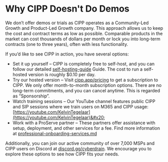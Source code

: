 # Why CIPP Doesn't Do Demos

We don’t offer demos or trials as CIPP operates as a Community-Led Growth and Product-Led Growth company. This approach allows us to keep the cost and contract terms as low as possible. Comparable products in the market can cost thousands of dollars per month or lock you into long-term contracts (one to three years), often with less functionality.&#x20;

If you’d like to see CIPP in action, you have several options:&#x20;

* Set it up yourself – CIPP is completely free to self-host, and you can follow our detailed [self-hosting-guide](setup/self-hosting-guide/ "mention") Guide. The cost to run a self-hosted version is roughly $0.10 per day.&#x20;
* Try our hosted version – Visit [cipp.app/pricing](https://cipp.app/pricing/) to get a subscription to CIPP. We only offer month-to-month subscription options. There are no long-term commitments, and you can cancel anytime. This is regarded as “Sponsorship”.&#x20;
* Watch training sessions – Our YouTube channel features public CIPP and SIP sessions where we train users on M365 and CIPP usage: [https://youtube.com/KelvinTegelaar](https://youtube.com/KelvinTegelaar)&#x20;
* Work with a ProServe partner – These partners offer assistance with setup, deployment, and other services for a fee. Find more information at [professional-onboarding-services.md](setup/resources/professional-onboarding-services.md "mention")

Additionally, you can join our active community of over 7,000 MSPs and CIPP users on Discord at [discord.gg/cyberdrain](https://discord.gg/cyberdrain). We encourage you to explore these options to see how CIPP fits your needs.
